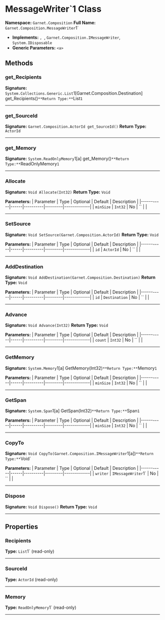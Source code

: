 # MessageWriter`1 Class

**Namespace:** `Garnet.Composition`
**Full Name:** `Garnet.Composition.MessageWriter`1`
- **Implements:** ``, ``, `Garnet.Composition.IMessageWriter`, `System.IDisposable`
- **Generic Parameters:** `<a>`

## Methods

### get_Recipients

**Signature:** `System.Collections.Generic.List`1[Garnet.Composition.Destination] get_Recipients()`
**Return Type:** `List`1`

---

### get_SourceId

**Signature:** `Garnet.Composition.ActorId get_SourceId()`
**Return Type:** `ActorId`

---

### get_Memory

**Signature:** `System.ReadOnlyMemory`1[a] get_Memory()`
**Return Type:** `ReadOnlyMemory`1`

---

### Allocate

**Signature:** `Void Allocate(Int32)`
**Return Type:** `Void`

**Parameters:**
| Parameter | Type | Optional | Default | Description |
|-----------|------|----------|---------|-------------|
| `minSize` | `Int32` | No | `` |  |

---

### SetSource

**Signature:** `Void SetSource(Garnet.Composition.ActorId)`
**Return Type:** `Void`

**Parameters:**
| Parameter | Type | Optional | Default | Description |
|-----------|------|----------|---------|-------------|
| `id` | `ActorId` | No | `` |  |

---

### AddDestination

**Signature:** `Void AddDestination(Garnet.Composition.Destination)`
**Return Type:** `Void`

**Parameters:**
| Parameter | Type | Optional | Default | Description |
|-----------|------|----------|---------|-------------|
| `id` | `Destination` | No | `` |  |

---

### Advance

**Signature:** `Void Advance(Int32)`
**Return Type:** `Void`

**Parameters:**
| Parameter | Type | Optional | Default | Description |
|-----------|------|----------|---------|-------------|
| `count` | `Int32` | No | `` |  |

---

### GetMemory

**Signature:** `System.Memory`1[a] GetMemory(Int32)`
**Return Type:** `Memory`1`

**Parameters:**
| Parameter | Type | Optional | Default | Description |
|-----------|------|----------|---------|-------------|
| `minSize` | `Int32` | No | `` |  |

---

### GetSpan

**Signature:** `System.Span`1[a] GetSpan(Int32)`
**Return Type:** `Span`1`

**Parameters:**
| Parameter | Type | Optional | Default | Description |
|-----------|------|----------|---------|-------------|
| `minSize` | `Int32` | No | `` |  |

---

### CopyTo

**Signature:** `Void CopyTo(Garnet.Composition.IMessageWriter`1[a])`
**Return Type:** `Void`

**Parameters:**
| Parameter | Type | Optional | Default | Description |
|-----------|------|----------|---------|-------------|
| `writer` | `IMessageWriter`1` | No | `` |  |

---

### Dispose

**Signature:** `Void Dispose()`
**Return Type:** `Void`

---

## Properties

### Recipients

**Type:** `List`1` (read-only)

---

### SourceId

**Type:** `ActorId` (read-only)

---

### Memory

**Type:** `ReadOnlyMemory`1` (read-only)

---
